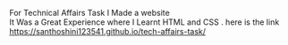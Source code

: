 For Technical Affairs Task I Made a website
<br/>
It Was a Great Experience where I Learnt HTML and CSS .
here is the link
https://santhoshini123541.github.io/tech-affairs-task/
